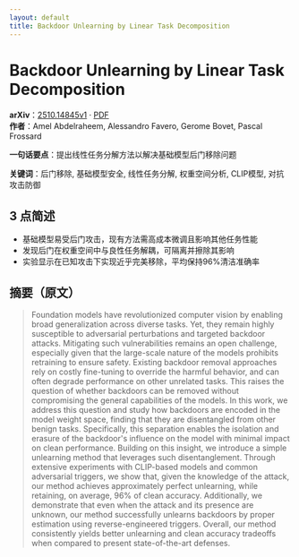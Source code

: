 ```yaml
---
layout: default
title: Backdoor Unlearning by Linear Task Decomposition
---
```


# Backdoor Unlearning by Linear Task Decomposition
**arXiv**：[2510.14845v1](https://arxiv.org/abs/2510.14845) · [PDF](https://arxiv.org/pdf/2510.14845.pdf)  
**作者**：Amel Abdelraheem, Alessandro Favero, Gerome Bovet, Pascal Frossard  

**一句话要点**：提出线性任务分解方法以解决基础模型后门移除问题

**关键词**：后门移除, 基础模型安全, 线性任务分解, 权重空间分析, CLIP模型, 对抗攻击防御

## 3 点简述
- 基础模型易受后门攻击，现有方法需高成本微调且影响其他任务性能
- 发现后门在权重空间中与良性任务解耦，可隔离并擦除其影响
- 实验显示在已知攻击下实现近乎完美移除，平均保持96%清洁准确率

## 摘要（原文）

> Foundation models have revolutionized computer vision by enabling broad
> generalization across diverse tasks. Yet, they remain highly susceptible to
> adversarial perturbations and targeted backdoor attacks. Mitigating such
> vulnerabilities remains an open challenge, especially given that the
> large-scale nature of the models prohibits retraining to ensure safety.
> Existing backdoor removal approaches rely on costly fine-tuning to override the
> harmful behavior, and can often degrade performance on other unrelated tasks.
> This raises the question of whether backdoors can be removed without
> compromising the general capabilities of the models. In this work, we address
> this question and study how backdoors are encoded in the model weight space,
> finding that they are disentangled from other benign tasks. Specifically, this
> separation enables the isolation and erasure of the backdoor's influence on the
> model with minimal impact on clean performance. Building on this insight, we
> introduce a simple unlearning method that leverages such disentanglement.
> Through extensive experiments with CLIP-based models and common adversarial
> triggers, we show that, given the knowledge of the attack, our method achieves
> approximately perfect unlearning, while retaining, on average, 96% of clean
> accuracy. Additionally, we demonstrate that even when the attack and its
> presence are unknown, our method successfully unlearns backdoors by proper
> estimation using reverse-engineered triggers. Overall, our method consistently
> yields better unlearning and clean accuracy tradeoffs when compared to present
> state-of-the-art defenses.

